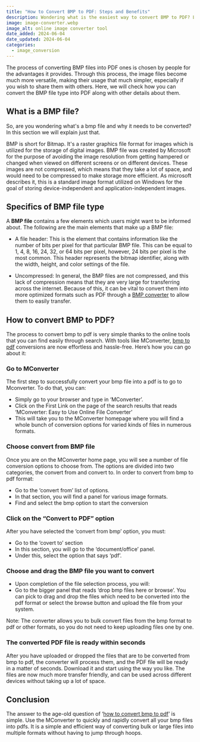 ```yaml
---
title: "How to Convert BMP to PDF: Steps and Benefits"
description: Wondering what is the easiest way to convert BMP to PDF? Learn about the specifics of BMP file type and how to effortlessly convert BMP files with MConverter.
image: image-converter.webp
image_alt: online image converter tool
date_added: 2024-06-04
date_updated: 2024-06-04
categories:
  - image_conversion
---
```


The process of converting BMP files into PDF ones is chosen by people for the advantages it provides. Through this process, the image files become much more versatile, making their usage that much simpler, especially if you wish to share them with others. Here, we will check how you can convert the BMP file type into PDF along with other details about them. 

## What is a BMP file?
So, are you wondering what's a bmp file and why it needs to be converted? In this section we will explain just that. 
 
BMP is short for Bitmap. It's a raster graphics file format for images which is utilized for the storage of digital images. BMP file was created by Microsoft for the purpose of avoiding the image resolution from getting hampered or changed when viewed on different screens or on different devices. These images are not compressed, which means that they take a lot of space, and would need to be compressed to make storage more efficient. As microsoft describes it, this is a standard image format utilized on Windows for the goal of storing device-independent and application-independent images. 

## Specifics of BMP file type
A **BMP file** contains a few elements which users might want to be informed about. The following are the main elements that make up a BMP file:

- A file header: This is the element that contains information like the number of bits per pixel for that particular BMP file. This can be equal to 1, 4, 8, 16, 24, 32, or 64 bits per pixel, however, 24 bits per pixel is the most common. This header represents the bitmap identifier, along with the width, height, and color settings of the file. 

- Uncompressed: In general, the BMP files are not compressed, and this lack of compression means that they are very large for transferring across the internet. Because of this, it can be vital to convert them into more optimized formats such as PDF through a [BMP converter](https://mconverter.eu/convert/bmp/) to allow them to easily transfer.

## How to convert BMP to PDF?
The process to convert bmp to pdf is very simple thanks to the online tools that you can find easily through search. With tools like MConverter, [bmp to pdf](https://mconverter.eu/convert/bmp/pdf/) conversions are now effortless and hassle-free. Here’s how you can go about it: 

### Go to MConverter
The first step to successfully convert your bmp file into a pdf is to go to Mconverter. To do that, you can:
- Simply go to your browser and type in ‘MConverter’. 
- Click on the First Link on the page of the search results that reads ‘MConverter: Easy to Use Online File Converter’
- This will take you to the MConverter homepage where you will find a whole bunch of conversion options for varied kinds of files in numerous formats. 

### Choose convert from BMP file
Once you are on the MConverter home page, you will see a number of file conversion options to choose from. The options are divided into two categories, the convert from and convert to. In order to convert from bmp to pdf format: 

- Go to the ‘convert from’ list of options. 
- In that section, you will find a panel for various image formats. 
- Find and select the bmp option to start the conversion

### Click on the “Convert to PDF” option
After you have selected the ‘convert from bmp’ option, you must:
- Go to the ‘covert to’ section
- In this section, you will go to the ‘document/office’ panel. 
- Under this, select the option that says ‘pdf’. 

### Choose and drag the BMP file you want to convert
- Upon completion of the file selection process, you will: 
- Go to the bigger panel that reads ‘drop bmp files here or browse’. 
You can pick to drag and drop the files which need to be converted into the pdf format or select the browse button and upload the file from your system. 
 
Note: The converter allows you to bulk convert files from the bmp format to pdf or other formats, so you do not need to keep uploading files one by one. 

### The converted PDF file is ready within seconds
After you have uploaded or dropped the files that are to be converted from bmp to pdf, the converter will process them, and the PDF file will be ready in a matter of seconds. 
Download it and start using the way you like. The files are now much more transfer friendly, and can be used across different devices without taking up a lot of space. 

## Conclusion
The answer to the age-old question of ‘[how to convert bmp to pdf](https://mconverter.eu/)’ is simple. Use the MConverter to quickly and rapidly convert all your bmp files into pdfs. It is a simple and efficient way of converting bulk or large files into multiple formats without having to jump through hoops.